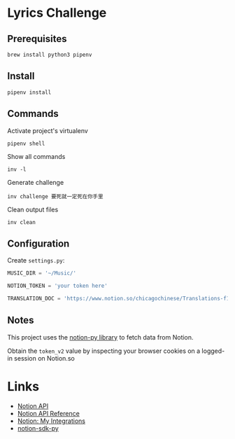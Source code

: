 # Lyrics Challenge

## Prerequisites

```
brew install python3 pipenv
```

## Install

    pipenv install

## Commands

Activate project's virtualenv

    pipenv shell

Show all commands

    inv -l

Generate challenge

    inv challenge 要死就一定死在你手里

Clean output files

    inv clean

## Configuration

Create `settings.py`:

```python
MUSIC_DIR = '~/Music/'

NOTION_TOKEN = 'your token here'

TRANSLATION_DOC = 'https://www.notion.so/chicagochinese/Translations-f19fbfaa306340b18490fbdff9181993'

```

## Notes

This project uses the [notion-py library](https://github.com/jamalex/notion-py) to fetch data from Notion.

Obtain the `token_v2` value by inspecting your browser cookies on a logged-in session on Notion.so

# Links

- [Notion API](https://developers.notion.com/)
- [Notion API Reference](https://developers.notion.com/reference/)
- [Notion: My Integrations](https://www.notion.so/my-integrations)
- [notion-sdk-py](https://github.com/ramnes/notion-sdk-py)
